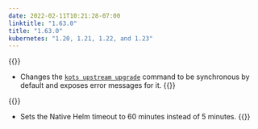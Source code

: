 ```yaml
---
date: 2022-02-11T10:21:28-07:00
linktitle: "1.63.0"
title: "1.63.0"
kubernetes: "1.20, 1.21, 1.22, and 1.23"
---
```


{{<features>}}
* Changes the [`kots upstream upgrade`](/kots-cli/upstream/) command to be synchronous by default and exposes error messages for it.
{{</features>}}

{{<changes>}}
* Sets the Native Helm timeout to 60 minutes instead of 5 minutes.
{{</changes>}}
